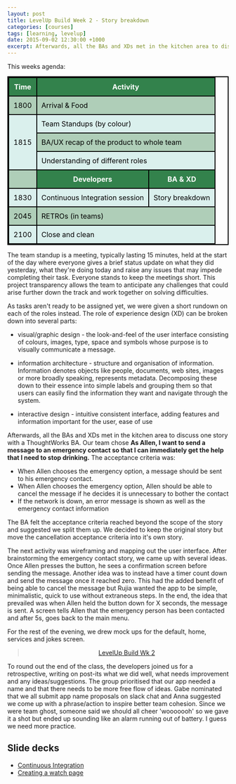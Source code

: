 ```yaml
---
layout: post
title: LevelUp Build Week 2 - Story breakdown
categories: [courses]
tags: [learning, levelup]
date: 2015-09-02 12:30:00 +1000
excerpt: Afterwards, all the BAs and XDs met in the kitchen area to discuss one story with a ThoughtWorks BA.  Our team chose As Allen, I want to send a message to an emergency contact so that I can immediately get the help that I need to stop drinking.
---
```

<style>

table{
	margin: 0 auto;
    border-collapse: collapse;
    border-spacing: 0;
    border:2px solid #000000;
}

th{
    background: #33824c;
    color: white;
}

th, td{
    border:2px solid #000000;
    padding: 10px;
}

td{
	color: black;
}

tr:nth-child(even){
	background: #afceb8;
}

tr:nth-child(odd){
	background: #daf0ed;
}

</style>
This weeks agenda:

<table>
	<tr><th><b>Time</b></th><th colspan="2"><b>Activity</b></th></tr>
	<tr><td>1800</td><td colspan="2">Arrival & Food</td></tr>
	<tr><td rowspan="3">1815</td><td colspan="2">Team Standups (by colour)</td></tr>
	<tr><td colspan="2">BA/UX recap of the product to whole team</td></tr>
	<tr><td colspan="2">Understanding of different roles</td></tr>
	<tr><td></td><th>Developers</th><th>BA & XD</th></tr>
	<tr><td>1830</td><td>Continuous Integration session</td><td>Story breakdown</td></tr>
	<tr><td>2045</td><td colspan="2">RETROs (in teams)</td></tr>
	<tr><td>2100</td><td colspan="2">Close and clean</td></tr>
</table>

The team standup is a meeting, typically lasting 15 minutes, held at the start of the day where everyone gives a brief status update on what they did yesterday, what they're doing today and raise any issues that may impede completing their task.  Everyone stands to keep the meetings short.  This project transparency allows the team to anticipate any challenges that could arise further down the track and work together on solving difficulties.  

As tasks aren't ready to be assigned yet, we were given a short rundown on each of the roles instead.  The role of experience design (XD) can be broken down into several parts:

* visual/graphic design - the look-and-feel of the user interface consisting of colours, images, type, space and symbols whose purpose is to visually communicate a message.

* information architecture - structure and organisation of information.  Information denotes objects like people, documents, web sites, images or more broadly speaking, represents metadata.  Decomposing these down to their essence into simple labels and grouping them so that users can easily find the information they want and navigate through the system. 

* interactive design - intuitive consistent interface, adding features and information important for the user, ease of use

Afterwards, all the BAs and XDs met in the kitchen area to discuss one story with a ThoughtWorks BA.  Our team chose **As Allen, I want to send a message to an emergency contact so that I can immediately get the help that I need to stop drinking.**  The acceptance criteria was:

* When Allen chooses the emergency option, a message should be sent to his emergency contact.  
* When Allen chooses the emergency option, Allen should be able to cancel the message if he decides it is unnecessary to bother the contact
* If the network is down, an error message is shown as well as the emergency contact information

The BA felt the acceptance criteria reached beyond the scope of the story and suggested we split them up.  We decided to keep the original story but move the cancellation acceptance criteria into it's own story.

The next activity was wireframing and mapping out the user interface.  After brainstorming the emergency contact story, we came up with several ideas.  Once Allen presses the button, he sees a confirmation screen before sending the message.  Another idea was to instead have a timer count down and send the message once it reached zero.  This had the added benefit of being able to cancel the message but Rujia wanted the app to be simple, minimalistic, quick to use without extraneous steps.  In the end, the idea that prevailed was when Allen held the button down for X seconds, the message is sent. A screen tells Allen that the emergency person has been contacted and after 5s, goes back to the main menu.  

For the rest of the evening, we drew mock ups for the default, home, services and jokes screen. 

<div style="text-align:center; width:100%"><blockquote class="imgur-embed-pub" lang="en" data-id="a/62Zxz"><a href="//imgur.com/a/62Zxz">LevelUp Build Wk 2</a></blockquote><script async src="//s.imgur.com/min/embed.js" charset="utf-8"></script></div>

To round out the end of the class, the developers joined us for a retrospective, writing on post-its what we did well, what needs improvement and any ideas/suggestions.  The group prioritised that our app needed a name and that there needs to be more free flow of ideas.  Gabe nominated that we all submit app name proposals on slack chat and Anna suggested we come up with a phrase/action to inspire better team cohesion.  Since we were team ghost, someone said we should all cheer 'wooooooh' so we gave it a shot but ended up sounding like an alarm running out of battery.  I guess we need more practice.

## Slide decks
* [Continuous Integration](https://drive.google.com/file/d/0B6JIIawp8JvsZnd1X3FsZm5pX3c/view?usp=sharing)
* [Creating a watch page](https://drive.google.com/file/d/0B6JIIawp8JvseUJGbkMtUXI0b1U/view?usp=sharing)
